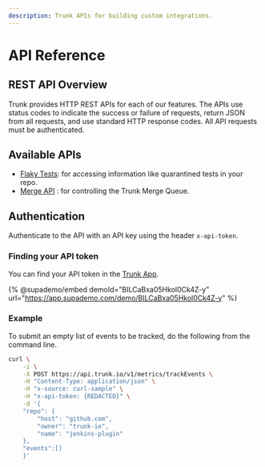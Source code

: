 ```yaml
---
description: Trunk APIs for building custom integrations.
---
```


# API Reference

## REST API Overview

Trunk provides HTTP REST APIs for each of our features. The APIs use status codes to indicate the success or failure of requests, return JSON from all requests, and use standard HTTP response codes. All API requests must be authenticated.

## Available APIs

* [Flaky Tests](../../flaky-tests/webhooks/flaky-tests.md): for accessing information like quarantined tests in your repo.
* [Merge API](../../merge-queue/merge.md) : for controlling the Trunk Merge Queue.

## Authentication

Authenticate to the API with an API key using the header `x-api-token`.

### Finding your API token

You can find your API token in the [Trunk App](https://app.trunk.io).

{% @supademo/embed demoId="BILCaBxa05Hkol0Ck4Z-y" url="https://app.supademo.com/demo/BILCaBxa05Hkol0Ck4Z-y" %}

### Example

To submit an empty list of events to be tracked, do the following from the command line.

```sh
curl \
    -i \
    -X POST https://api.trunk.io/v1/metrics/trackEvents \
    -H "Content-Type: application/json" \
    -H "x-source: curl-sample" \
    -H "x-api-token: {REDACTED}" \
    -d '{
	"repo": {
		"host": "github.com",
		"owner": "trunk-io",
		"name": "jenkins-plugin"
	},
	"events":[]
	}'
```

